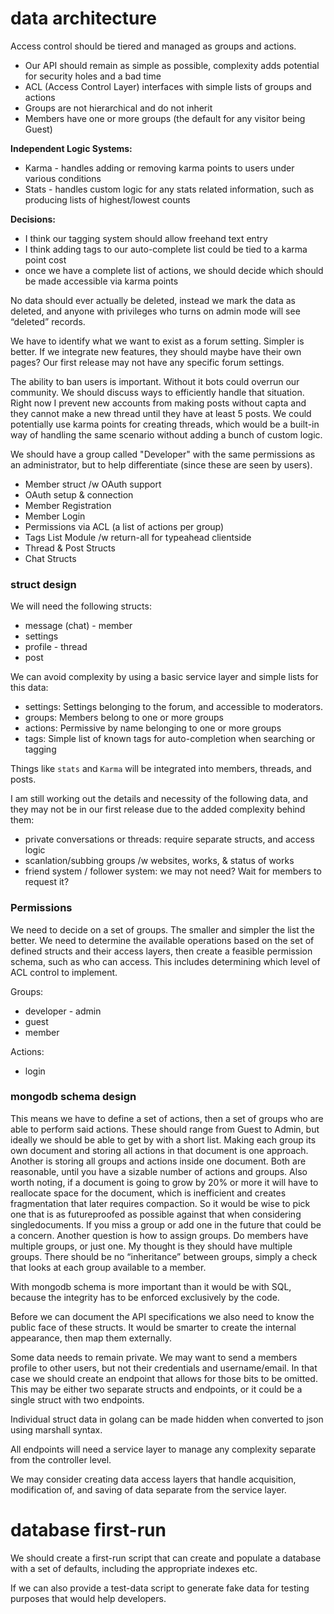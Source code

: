 
# data architecture

Access control should be tiered and managed as groups and actions.

- Our API should remain as simple as possible, complexity adds potential for security holes and a bad time
- ACL (Access Control Layer) interfaces with simple lists of groups and actions
- Groups are not hierarchical and do not inherit
- Members have one or more groups (the default for any visitor being Guest)

**Independent Logic Systems:**

- Karma - handles adding or removing karma points to users under various conditions
- Stats - handles custom logic for any stats related information, such as producing lists of highest/lowest counts

**Decisions:**

- I think our tagging system should allow freehand text entry
- I think adding tags to our auto-complete list could be tied to a karma point cost
- once we have a complete list of actions, we should decide which should be made accessible via karma points

No data should ever actually be deleted, instead we mark the data as deleted, and anyone with privileges who turns on admin mode will see “deleted” records.

We have to identify what we want to exist as a forum setting. Simpler is better. If we integrate new features, they should maybe have their own pages? Our first release may not have any specific forum settings.

The ability to ban users is important. Without it bots could overrun our community. We should discuss ways to efficiently handle that situation. Right now I prevent new accounts from making posts without capta and they cannot make a new thread until they have at least 5 posts. We could potentially use karma points for creating threads, which would be a built-in way of handling the same scenario without adding a bunch of custom logic.

We should have a group called "Developer" with the same permissions as an administrator, but to help differentiate (since these are seen by users).

- Member struct /w OAuth support
- OAuth setup & connection
- Member Registration
- Member Login
- Permissions via ACL (a list of actions per group)
- Tags List Module /w return-all for type­ahead client­side
- Thread & Post Structs
- Chat Structs


### struct design

We will need the following structs:

- message (chat) - member
- settings
- profile - thread
- post

We can avoid complexity by using a basic service layer and simple lists for this data:

- settings: Settings belonging to the forum, and accessible to moderators.
- groups: Members belong to one or more groups
- actions: Permissive by name belonging to one or more groups
- tags: Simple list of known tags for auto-completion when searching or tagging

Things like `stats` and `Karma` will be integrated into members, threads, and posts.

I am still working out the details and necessity of the following data, and they may not be in our first release due to the added complexity behind them:

- private conversations or threads: require separate structs, and access logic
- scanlation/subbing groups /w websites, works, & status of works
- friend system / follower system: we may not need? Wait for members to request it?


### Permissions

We need to decide on a set of groups. The smaller and simpler the list the better.  We need to determine the available operations based on the set of defined structs and their access layers, then create a feasible permission schema, such as who can access. This includes determining which level of ACL control to implement.

Groups:

- developer - admin
- guest
- member

Actions:

- login


### mongodb schema design

This means we have to define a set of actions, then a set of groups who are able to perform said actions. These should range from Guest to Admin, but ideally we should be able to get by with a short list. Making each group its own document and storing all actions in that document is one approach. Another is storing all groups and actions inside one document. Both are reasonable, until you have a sizable number of actions and groups. Also worth noting, if a document is going to grow by 20% or more it will have to reallocate space for the document, which is inefficient and creates fragmentation that later requires compaction. So it would be wise to pick one that is as future­proofed as possible against that when considering single­documents. If you miss a group or add one in the future that could be a concern. Another question is how to assign groups. Do members have multiple groups, or just one. My thought is they should have multiple groups. There should be no “inheritance” between groups, simply a check that looks at each group available to a member.

With mongodb schema is more important than it would be with SQL, because the integrity has to be enforced exclusively by the code.

Before we can document the API specifications we also need to know the public face of these structs. It would be smarter to create the internal appearance, then map them externally.

Some data needs to remain private. We may want to send a members profile to other users, but not their credentials and username/email. In that case we should create an endpoint that allows for those bits to be omitted. This may be either two separate structs and endpoints, or it could be a single struct with two endpoints.

Individual struct data in golang can be made hidden when converted to json using marshall syntax.

All endpoints will need a service layer to manage any complexity separate from the controller level.

We may consider creating data access layers that handle acquisition, modification of, and saving of data separate from the service layer.


# database first-run

We should create a first-run script that can create and populate a database with a set of defaults, including the appropriate indexes etc.

If we can also provide a test-data script to generate fake data for testing purposes that would help developers.
